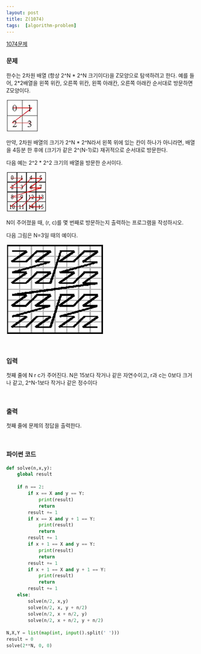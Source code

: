 ```yaml
---
layout: post
title: Z(1074)
tags:  [algorithm-problem]
---
```


[1074문제](https://www.acmicpc.net/problem/1074)


### 문제
한수는 2차원 배열 (항상 2^N * 2^N 크기이다)을 Z모양으로 탐색하려고 한다. 예를 들어, 2*2배열을 왼쪽 위칸, 오른쪽 위칸, 왼쪽 아래칸, 오른쪽 아래칸 순서대로 방문하면 Z모양이다.

![Alt text](/public/post/2020_01_09_zero/z1.jpg)

만약, 2차원 배열의 크기가 2^N * 2^N라서 왼쪽 위에 있는 칸이 하나가 아니라면, 배열을 4등분 한 후에 (크기가 같은 2^(N-1)로) 재귀적으로 순서대로 방문한다.

다음 예는 2^2 * 2^2 크기의 배열을 방문한 순서이다.

![Alt text](/public/post/2020_01_09_zero/z2.jpg)

N이 주어졌을 때, (r, c)를 몇 번째로 방문하는지 출력하는 프로그램을 작성하시오.

다음 그림은 N=3일 때의 예이다.

![Alt text](/public/post/2020_01_09_zero/z3.jpg)

&nbsp;

### 입력
첫째 줄에 N r c가 주어진다. N은 15보다 작거나 같은 자연수이고, r과 c는 0보다 크거나 같고, 2^N-1보다 작거나 같은 정수이다

&nbsp;

### 출력
첫째 줄에 문제의 정답을 출력한다.

&nbsp;

### 파이썬 코드
~~~python
def solve(n,x,y):
    global result

    if n == 2:
        if x == X and y == Y:
            print(result)
            return
        result += 1
        if x == X and y + 1 == Y:
            print(result)
            return
        result += 1
        if x + 1 == X and y == Y:
            print(result)
            return
        result += 1
        if x + 1 == X and y + 1 == Y:
            print(result)
            return
        result += 1
    else:
        solve(n/2, x,y)
        solve(n/2, x, y + n/2)
        solve(n/2, x + n/2, y)
        solve(n/2, x + n/2, y + n/2)

N,X,Y = list(map(int, input().split(' ')))
result = 0
solve(2**N, 0, 0)
~~~
